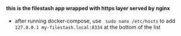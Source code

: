 #### this is the filestash app wrapped with https layer served by nginx

- after running docker-compose, use
  ` sudo nano /etc/hosts`
  to add `127.0.0.1 my-filestash.local:8334` at the bottom of the list
